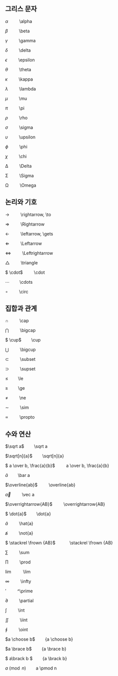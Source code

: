 ## 그리스 문자

*α*    \alpha

*β*    \beta

*γ*    \gamma

*δ*    \delta

*ϵ*    \epsilon

*θ*    \theta

*κ*    \kappa

*λ*    \lambda

*μ*    \mu

*π*    \pi

*ρ*    \rho

*σ*    \sigma

*υ*    \upsilon

*ϕ*    \phi

*χ*    \chi

Δ    \Delta

Σ    \Sigma

Ω    \Omega



## 논리와 기호

→    \rightarrow, \to

⇒    \Rightarrow

←    \leftarrow, \gets

⇐    \Leftarrow

⇔    \Leftrightarrow

△    \triangle

$ \cdot$    \cdot

$\cdots$   \cdots

$\circ$    \circ



## 집합과 관계

$\cap$    \cap

$\bigcap$    \bigcap

$ \cup$    \cup

$\bigcup$    \bigcup

$\subset$    \subset

$\supset$    \supset

≤   \le

≥   \ge

≠    \ne

$\sim$    \sim

$\propto$    \propto



## 수와 연산

$\sqrt a$   \sqrt a

$\sqrt[n]{a}$   \sqrt[n]{a}

$ a \over b, \frac{a}{b}$    a \over b, \frac{a}{b}

$\bar a$   \bar a

$\overline{ab}$    \overline{ab}

$\vec a$    \vec a

$\overrightarrow{AB}$    \overrightarrow{AB}

$ \dot{a}$   \dot{a}

$\hat{a}$    \hat{a}

a̸    \not{a}

$ \stackrel \frown {AB}$    \stackrel \frown {AB}

∑    \sum

∏    \prod

$\lim$    \lim

∞    \infty

′    ^\prime

∂    \partial

∫    \int

∬    \iint

∮    \oint

$a \choose b$   {a \choose b}

$a \brace b$   {a \brace b}

$ a\brack b $   {a \brack b}

$a \pmod n$   a \pmod n

 